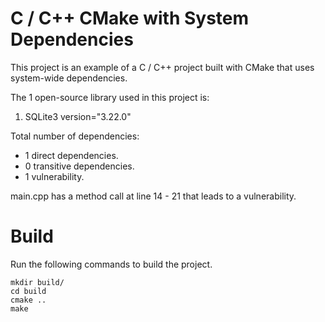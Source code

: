 # C / C++ CMake with System Dependencies

This project is an example of a C / C++ project built with CMake that uses
system-wide dependencies.

The 1 open-source library used in this project is:

1. SQLite3 version="3.22.0"

Total number of dependencies:

* 1 direct dependencies.
* 0 transitive dependencies.
* 1 vulnerability.

main.cpp has a method call at line 14 - 21 that leads to a vulnerability.

# Build

Run the following commands to build the project.

```shell
mkdir build/
cd build
cmake ..
make
```
